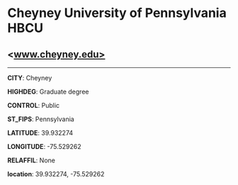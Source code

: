 # Cheyney University of Pennsylvania HBCU
## <www.cheyney.edu>
---
**CITY**: Cheyney

**HIGHDEG**: Graduate degree

**CONTROL**: Public

**ST_FIPS**: Pennsylvania

**LATITUDE**: 39.932274

**LONGITUDE**: -75.529262

**RELAFFIL**: None

**location**: 39.932274, -75.529262